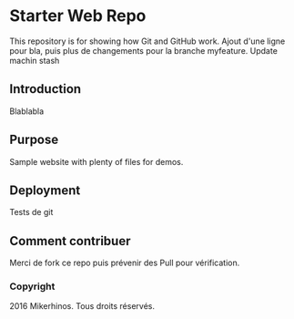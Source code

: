 # Starter Web Repo

This repository is for showing how Git and GitHub work.
Ajout d'une ligne pour bla, puis plus de changements pour la branche myfeature.
Update machin stash

## Introduction

Blablabla

## Purpose

Sample website with plenty of files for demos.

## Deployment

Tests de git

## Comment contribuer

Merci de fork ce repo puis prévenir des Pull pour vérification.

### Copyright

2016 Mikerhinos. Tous droits réservés.

